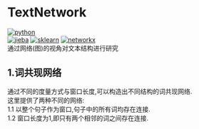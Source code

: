 # TextNetwork
[![python](https://img.shields.io/badge/python-3.6-blue)](https://www.python.org)  
[![jieba](https://img.shields.io/badge/jieba-0.39-brightgreen)](https://github.com/fxsjy/jieba)
[![sklearn](https://img.shields.io/badge/sklearn-0.21.3-brightgreen)](https://github.com/scikit-learn/scikit-learn)
[![networkx](https://img.shields.io/badge/networkx-2.4-brightgreen)](https://github.com/networkx/networkx)  
通过网络(图)的视角对文本结构进行研究  
## 1.词共现网络
通过不同的度量方式与窗口长度,可以构造出不同结构的词共现网络.  
这里提供了两种不同的网络:  
1.1 以整个句子作为窗口,句子中的所有词均存在连接.  
1.2 窗口长度为1,即只有两个相邻的词之间存在连接.
